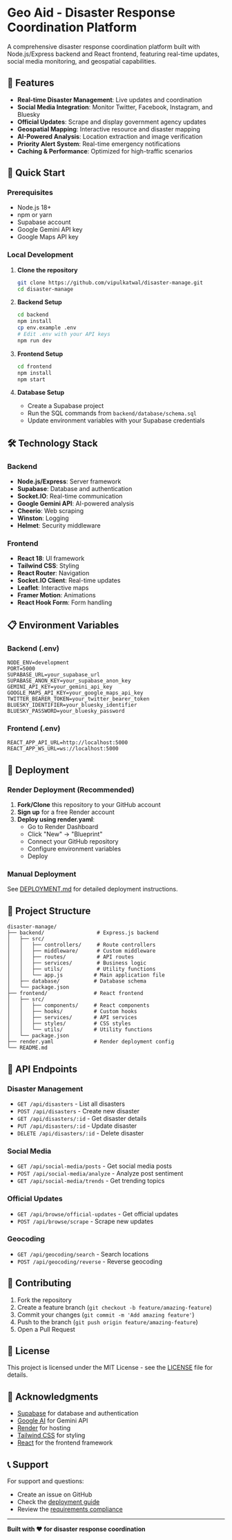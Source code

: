 # Geo Aid - Disaster Response Coordination Platform

A comprehensive disaster response coordination platform built with Node.js/Express backend and React frontend, featuring real-time updates, social media monitoring, and geospatial capabilities.

## 🌟 Features

- **Real-time Disaster Management**: Live updates and coordination
- **Social Media Integration**: Monitor Twitter, Facebook, Instagram, and Bluesky
- **Official Updates**: Scrape and display government agency updates
- **Geospatial Mapping**: Interactive resource and disaster mapping
- **AI-Powered Analysis**: Location extraction and image verification
- **Priority Alert System**: Real-time emergency notifications
- **Caching & Performance**: Optimized for high-traffic scenarios

## 🚀 Quick Start

### Prerequisites
- Node.js 18+
- npm or yarn
- Supabase account
- Google Gemini API key
- Google Maps API key

### Local Development

1. **Clone the repository**
   ```bash
   git clone https://github.com/vipulkatwal/disaster-manage.git
   cd disaster-manage
   ```

2. **Backend Setup**
   ```bash
   cd backend
   npm install
   cp env.example .env
   # Edit .env with your API keys
   npm run dev
   ```

3. **Frontend Setup**
   ```bash
   cd frontend
   npm install
   npm start
   ```

4. **Database Setup**
   - Create a Supabase project
   - Run the SQL commands from `backend/database/schema.sql`
   - Update environment variables with your Supabase credentials

## 🛠️ Technology Stack

### Backend
- **Node.js/Express**: Server framework
- **Supabase**: Database and authentication
- **Socket.IO**: Real-time communication
- **Google Gemini API**: AI-powered analysis
- **Cheerio**: Web scraping
- **Winston**: Logging
- **Helmet**: Security middleware

### Frontend
- **React 18**: UI framework
- **Tailwind CSS**: Styling
- **React Router**: Navigation
- **Socket.IO Client**: Real-time updates
- **Leaflet**: Interactive maps
- **Framer Motion**: Animations
- **React Hook Form**: Form handling

## 📋 Environment Variables

### Backend (.env)
```env
NODE_ENV=development
PORT=5000
SUPABASE_URL=your_supabase_url
SUPABASE_ANON_KEY=your_supabase_anon_key
GEMINI_API_KEY=your_gemini_api_key
GOOGLE_MAPS_API_KEY=your_google_maps_api_key
TWITTER_BEARER_TOKEN=your_twitter_bearer_token
BLUESKY_IDENTIFIER=your_bluesky_identifier
BLUESKY_PASSWORD=your_bluesky_password
```

### Frontend (.env)
```env
REACT_APP_API_URL=http://localhost:5000
REACT_APP_WS_URL=ws://localhost:5000
```

## 🚀 Deployment

### Render Deployment (Recommended)

1. **Fork/Clone** this repository to your GitHub account
2. **Sign up** for a free Render account
3. **Deploy using render.yaml**:
   - Go to Render Dashboard
   - Click "New" → "Blueprint"
   - Connect your GitHub repository
   - Configure environment variables
   - Deploy

### Manual Deployment

See [DEPLOYMENT.md](./DEPLOYMENT.md) for detailed deployment instructions.

## 📁 Project Structure

```
disaster-manage/
├── backend/                 # Express.js backend
│   ├── src/
│   │   ├── controllers/     # Route controllers
│   │   ├── middleware/      # Custom middleware
│   │   ├── routes/          # API routes
│   │   ├── services/        # Business logic
│   │   ├── utils/           # Utility functions
│   │   └── app.js          # Main application file
│   ├── database/           # Database schema
│   └── package.json
├── frontend/               # React frontend
│   ├── src/
│   │   ├── components/     # React components
│   │   ├── hooks/          # Custom hooks
│   │   ├── services/       # API services
│   │   ├── styles/         # CSS styles
│   │   └── utils/          # Utility functions
│   └── package.json
├── render.yaml             # Render deployment config
└── README.md
```

## 🔧 API Endpoints

### Disaster Management
- `GET /api/disasters` - List all disasters
- `POST /api/disasters` - Create new disaster
- `GET /api/disasters/:id` - Get disaster details
- `PUT /api/disasters/:id` - Update disaster
- `DELETE /api/disasters/:id` - Delete disaster

### Social Media
- `GET /api/social-media/posts` - Get social media posts
- `POST /api/social-media/analyze` - Analyze post sentiment
- `GET /api/social-media/trends` - Get trending topics

### Official Updates
- `GET /api/browse/official-updates` - Get official updates
- `POST /api/browse/scrape` - Scrape new updates

### Geocoding
- `GET /api/geocoding/search` - Search locations
- `POST /api/geocoding/reverse` - Reverse geocoding

## 🤝 Contributing

1. Fork the repository
2. Create a feature branch (`git checkout -b feature/amazing-feature`)
3. Commit your changes (`git commit -m 'Add amazing feature'`)
4. Push to the branch (`git push origin feature/amazing-feature`)
5. Open a Pull Request

## 📝 License

This project is licensed under the MIT License - see the [LICENSE](LICENSE) file for details.

## 🙏 Acknowledgments

- [Supabase](https://supabase.com) for database and authentication
- [Google AI](https://ai.google.dev/) for Gemini API
- [Render](https://render.com) for hosting
- [Tailwind CSS](https://tailwindcss.com) for styling
- [React](https://reactjs.org) for the frontend framework

## 📞 Support

For support and questions:
- Create an issue on GitHub
- Check the [deployment guide](./DEPLOYMENT.md)
- Review the [requirements compliance](./REQUIREMENTS_COMPLIANCE.md)

---

**Built with ❤️ for disaster response coordination**